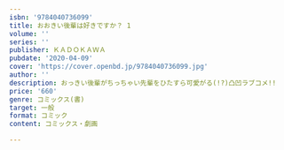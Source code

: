 ```yaml
---
isbn: '9784040736099'
title: おおきい後輩は好きですか？ 1
volume: ''
series: ''
publisher: ＫＡＤＯＫＡＷＡ
pubdate: '2020-04-09'
cover: 'https://cover.openbd.jp/9784040736099.jpg'
author: ''
description: おっきい後輩がちっちゃい先輩をひたすら可愛がる(!?)凸凹ラブコメ!!
price: '660'
genre: コミックス(書)
target: 一般
format: コミック
content: コミックス・劇画

---
```

